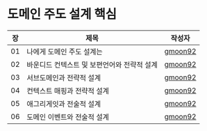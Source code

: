 # 도메인 주도 설계 핵심

| 장   | 제목                       | 작성자         |
|-----|--------------------------|-------------|
| 01  | 나에게 도메인 주도 설계는           | [gmoon92](https://github.com/gmoon92/read-books-for-programmers/blob/main/%EB%8F%84%EB%A9%94%EC%9D%B8%20%EC%A3%BC%EB%8F%84%20%EC%84%A4%EA%B3%84%20%ED%95%B5%EC%8B%AC/01.%20%EB%82%98%EC%97%90%EA%B2%8C%20%EB%8F%84%EB%A9%94%EC%9D%B8%20%EC%A3%BC%EB%8F%84%20%EC%84%A4%EA%B3%84%EB%8A%94/gmoon92.md) |
| 02  | 바운디드 컨텍스트 및 보편언어와 전략적 설계 | [gmoon92](https://github.com/gmoon92/read-books-for-programmers/blob/main/%EB%8F%84%EB%A9%94%EC%9D%B8%20%EC%A3%BC%EB%8F%84%20%EC%84%A4%EA%B3%84%20%ED%95%B5%EC%8B%AC/02.%20%EB%B0%94%EC%9A%B4%EB%94%94%EB%93%9C%20%EC%BB%A8%ED%85%8D%EC%8A%A4%ED%8A%B8%20%EB%B0%8F%20%EB%B3%B4%ED%8E%B8%EC%96%B8%EC%96%B4%EC%99%80%20%EC%A0%84%EB%9E%B5%EC%A0%81%20%EC%84%A4%EA%B3%84/gmoon92.md) |
| 03  | 서브도메인과 전략적 설계            | [gmoon92](https://github.com/gmoon92/read-books-for-programmers/blob/main/%EB%8F%84%EB%A9%94%EC%9D%B8%20%EC%A3%BC%EB%8F%84%20%EC%84%A4%EA%B3%84%20%ED%95%B5%EC%8B%AC/03.%20%EC%84%9C%EB%B8%8C%EB%8F%84%EB%A9%94%EC%9D%B8%EA%B3%BC%20%EC%A0%84%EB%9E%B5%EC%A0%81%20%EC%84%A4%EA%B3%84/gmoon92.md) |
| 04  | 컨텍스트 매핑과 전략적 설계          | [gmoon92](https://github.com/gmoon92/read-books-for-programmers/blob/main/%EB%8F%84%EB%A9%94%EC%9D%B8%20%EC%A3%BC%EB%8F%84%20%EC%84%A4%EA%B3%84%20%ED%95%B5%EC%8B%AC/04.%20%EC%BB%A8%ED%85%8D%EC%8A%A4%ED%8A%B8%20%EB%A7%A4%ED%95%91%EA%B3%BC%20%EC%A0%84%EB%9E%B5%EC%A0%81%20%EC%84%A4%EA%B3%84/gmoon92.md) |
| 05  | 애그리게잇과 전술적 설계            | [gmoon92](https://github.com/gmoon92/read-books-for-programmers/blob/main/%EB%8F%84%EB%A9%94%EC%9D%B8%20%EC%A3%BC%EB%8F%84%20%EC%84%A4%EA%B3%84%20%ED%95%B5%EC%8B%AC/05.%20%EC%95%A0%EA%B7%B8%EB%A6%AC%EA%B2%8C%EC%9E%87%EA%B3%BC%20%EC%A0%84%EC%88%A0%EC%A0%81%20%EC%84%A4%EA%B3%84/gmoon92.md) |
| 06  | 도메인 이벤트와 전술적 설계          | [gmoon92](https://github.com/gmoon92/read-books-for-programmers/blob/main/%EB%8F%84%EB%A9%94%EC%9D%B8%20%EC%A3%BC%EB%8F%84%20%EC%84%A4%EA%B3%84%20%ED%95%B5%EC%8B%AC/06.%20%EB%8F%84%EB%A9%94%EC%9D%B8%20%EC%9D%B4%EB%B2%A4%ED%8A%B8%EC%99%80%20%EC%A0%84%EC%88%A0%EC%A0%81%20%EC%84%A4%EA%B3%84/gmoon92.md) |
